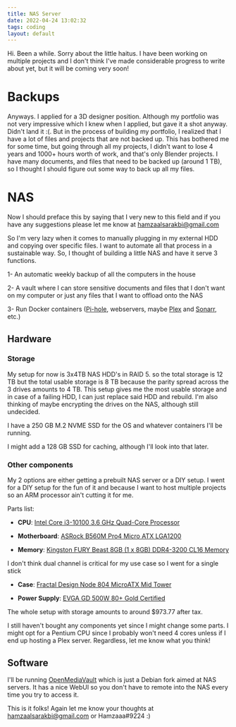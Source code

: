 ```yaml
---
title: NAS Server
date: 2022-04-24 13:02:32
tags: coding
layout: default
---
```


Hi. Been a while. Sorry about the little haitus. I have been working on multiple projects and I don't think I've made considerable progress to write about yet, but it will be coming very soon!

# Backups

Anyways. I applied for a 3D designer position. Although my portfolio was not very impressive which I knew when I applied, but gave it a shot anyway. Didn't land it :(. But in the process of building my portfolio, I realized that I have a lot of files and projects that are not backed up. This has bothered me for some time, but going through all my projects, I didn't want to lose 4 years and 1000+ hours worth of work, and that's only Blender projects. I have many documents, and files that need to be backed up (around 1 TB), so I thought I should figure out some way to back up all my files.

# NAS

Now I should preface this by saying that I very new to this field and if you have any suggestions please let me know at <hamzaalsarakbi@gmail.com>

So I'm very lazy when it comes to manually plugging in my external HDD and copying over specific files. I want to automate all that process in a sustainable way. So, I thought of building a little NAS and have it serve 3 functions.

1- An automatic weekly backup of all the computers in the house

2- A vault where I can store sensitive documents and files that I don't want on my computer or just any files that I want to offload onto the NAS

3- Run Docker containers ([Pi-hole](https://pi-hole.net/), webservers, maybe [Plex](https://www.plex.tv/your-media/) and [Sonarr](https://sonarr.tv/), etc.)

## Hardware

### Storage

My setup for now is 3x4TB NAS HDD's in RAID 5. so the total storage is 12 TB but the total usable storage is 8 TB because the parity spread across the 3 drives amounts to 4 TB. This setup gives me the most usable storage and in case of a failing HDD, I can just replace said HDD and rebuild. I'm also thinking of maybe encrypting the drives on the NAS, although still undecided.

I have a 250 GB M.2 NVME SSD for the OS and whatever containers I'll be running.

I might add a 128 GB SSD for caching, although I'll look into that later.


### Other components

My 2 options are either getting a prebuilt NAS server or a DIY setup. I went for a DIY setup for the fun of it and because I want to host multiple projects so an ARM processor ain't cutting it for me.

Parts list:

- **CPU**: [Intel Core i3-10100 3.6 GHz Quad-Core Processor](https://www.intel.ca/content/www/ca/en/products/sku/199283/intel-core-i310100-processor-6m-cache-up-to-4-30-ghz/)

- **Motherboard**: [ASRock B560M Pro4 Micro ATX LGA1200](https://www.asrock.com/mb/Intel/B560M%20Pro4/index.asp)

- **Memory**: [Kingston FURY Beast 8GB (1 x 8GB) DDR4-3200 CL16 Memory](https://www.kingston.com/en/memory/gaming/kingston-fury-beast-ddr4-memory)

I don't think dual channel is critical for my use case so I went for a single stick

- **Case**: [Fractal Design Node 804 MicroATX Mid Tower](https://www.fractal-design.com/products/cases/node/node-804/black/)

- **Power Supply**: [EVGA GD 500W 80+ Gold Certified](https://www.evga.com/products/product.aspx?pn=100-GD-0500-V1)

The whole setup with storage amounts to around $973.77 after tax.

I still haven't bought any components yet since I might change some parts. I might opt for a Pentium CPU since I probably won't need 4 cores unless if I end up hosting a Plex server. Regardless, let me know what you think!

## Software

I'll be running [OpenMediaVault](https://www.openmediavault.org/) which is just a Debian fork aimed at NAS servers. It has a nice WebUI so you don't have to remote into the NAS every time you try to access it.


This is it folks! Again let me know your thoughts at <hamzaalsarakbi@gmail.com> or Hamzaaa#9224 :)